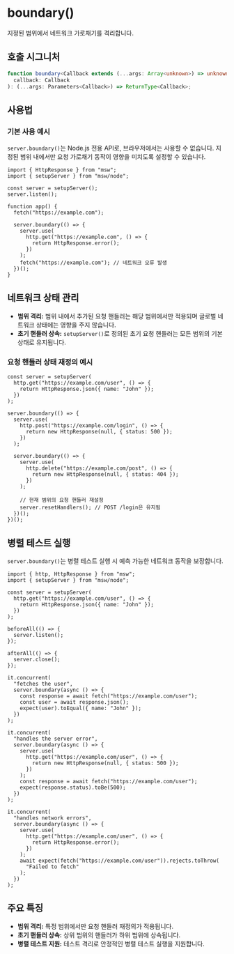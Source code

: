 # boundary()

지정된 범위에서 네트워크 가로채기를 격리합니다.

## 호출 시그니처

```typescript
function boundary<Callback extends (...args: Array<unknown>) => unknown>(
  callback: Callback
): (...args: Parameters<Callback>) => ReturnType<Callback>;
```

## 사용법

### 기본 사용 예시

`server.boundary()`는 Node.js 전용 API로, 브라우저에서는 사용할 수 없습니다. 지정된 범위 내에서만 요청 가로채기 동작이 영향을 미치도록 설정할 수 있습니다.

```tsx
import { HttpResponse } from "msw";
import { setupServer } from "msw/node";

const server = setupServer();
server.listen();

function app() {
  fetch("https://example.com");

  server.boundary(() => {
    server.use(
      http.get("https://example.com", () => {
        return HttpResponse.error();
      })
    );
    fetch("https://example.com"); // 네트워크 오류 발생
  })();
}
```

## 네트워크 상태 관리

- **범위 격리:** 범위 내에서 추가된 요청 핸들러는 해당 범위에서만 적용되며 글로벌 네트워크 상태에는 영향을 주지 않습니다.
- **초기 핸들러 상속:** `setupServer()`로 정의된 초기 요청 핸들러는 모든 범위의 기본 상태로 유지됩니다.

### 요청 핸들러 상태 재정의 예시

```tsx
const server = setupServer(
  http.get("https://example.com/user", () => {
    return HttpResponse.json({ name: "John" });
  })
);

server.boundary(() => {
  server.use(
    http.post("https://example.com/login", () => {
      return new HttpResponse(null, { status: 500 });
    })
  );

  server.boundary(() => {
    server.use(
      http.delete("https://example.com/post", () => {
        return new HttpResponse(null, { status: 404 });
      })
    );

    // 현재 범위의 요청 핸들러 재설정
    server.resetHandlers(); // POST /login은 유지됨
  })();
})();
```

## 병렬 테스트 실행

`server.boundary()`는 병렬 테스트 실행 시 예측 가능한 네트워크 동작을 보장합니다.

```tsx
import { http, HttpResponse } from "msw";
import { setupServer } from "msw/node";

const server = setupServer(
  http.get("https://example.com/user", () => {
    return HttpResponse.json({ name: "John" });
  })
);

beforeAll(() => {
  server.listen();
});

afterAll(() => {
  server.close();
});

it.concurrent(
  "fetches the user",
  server.boundary(async () => {
    const response = await fetch("https://example.com/user");
    const user = await response.json();
    expect(user).toEqual({ name: "John" });
  })
);

it.concurrent(
  "handles the server error",
  server.boundary(async () => {
    server.use(
      http.get("https://example.com/user", () => {
        return new HttpResponse(null, { status: 500 });
      })
    );
    const response = await fetch("https://example.com/user");
    expect(response.status).toBe(500);
  })
);

it.concurrent(
  "handles network errors",
  server.boundary(async () => {
    server.use(
      http.get("https://example.com/user", () => {
        return HttpResponse.error();
      })
    );
    await expect(fetch("https://example.com/user")).rejects.toThrow(
      "Failed to fetch"
    );
  })
);
```

## 주요 특징

- **범위 격리:** 특정 범위에서만 요청 핸들러 재정의가 적용됩니다.
- **초기 핸들러 상속:** 상위 범위의 핸들러가 하위 범위에 상속됩니다.
- **병렬 테스트 지원:** 테스트 격리로 안정적인 병렬 테스트 실행을 지원합니다.
